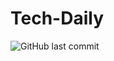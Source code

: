 # Tech-Daily
![GitHub last commit](https://img.shields.io/github/last-commit/sajidhasan006/Cefalo.TechDaily.Api)

